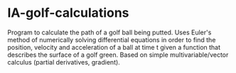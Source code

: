 # IA-golf-calculations
Program to calculate the path of a golf ball being putted.
Uses Euler's method of numerically solving differential equations in order to find the position, velocity and acceleration of a ball at time t given a function that describes the surface of a golf green. Based on simple multivariable/vector calculus (partial derivatives, gradient).
